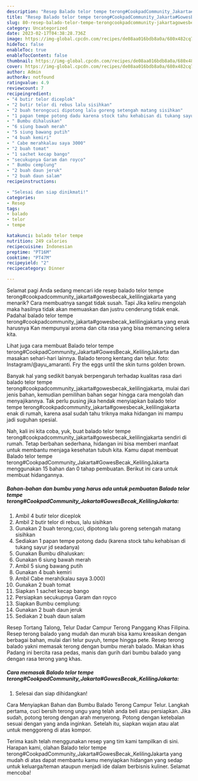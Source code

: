```yaml
---
description: "Resep Balado telor tempe terong#CookpadCommunity_Jakarta#GowesBecak_KelilingJakarta, Bisa Manjain Lidah"
title: "Resep Balado telor tempe terong#CookpadCommunity_Jakarta#GowesBecak_KelilingJakarta, Bisa Manjain Lidah"
slug: 80-resep-balado-telor-tempe-terongcookpadcommunity-jakartagowesbecak-kelilingjakarta-bisa-manjain-lidah
category: Uncategorized
date: 2023-02-17T04:38:28.736Z
image: https://img-global.cpcdn.com/recipes/de08aa016bdb8a0a/680x482cq70/balado-telor-tempe-terongcookpadcommunity_jakartagowesbecak_kelilingjakarta-foto-resep-utama.jpg
hideToc: false
enableToc: true
enableTocContent: false
thumbnail: https://img-global.cpcdn.com/recipes/de08aa016bdb8a0a/680x482cq70/balado-telor-tempe-terongcookpadcommunity_jakartagowesbecak_kelilingjakarta-foto-resep-utama.jpg
cover: https://img-global.cpcdn.com/recipes/de08aa016bdb8a0a/680x482cq70/balado-telor-tempe-terongcookpadcommunity_jakartagowesbecak_kelilingjakarta-foto-resep-utama.jpg
author: Admin
authorAv: notfound
ratingvalue: 4.9
reviewcount: 7
recipeingredient:
- "4 butir telor diceplok"
- "2 butir telor di rebus lalu sisihkan"
- "2 buah terongcuci dipotong lalu goreng setengah matang sisihkan"
- "1 papan tempe potong dadu karena stock tahu kehabisan di tukang sayur jd seadanya"
- " Bumbu dihaluskan"
- "6 siung bawah merah"
- "5 siung bawang putih"
- "4 buah kemiri"
- " Cabe merahkalau saya 3000"
- "2 buah tomat"
- "1 sachet kecap bango"
- "secukupnya Garam dan royco"
- " Bumbu cemplung"
- "2 buah daun jeruk"
- "2 buah daun salam"
recipeinstructions:

- "Selesai dan siap dinikmati!"
categories:
- Resep
tags:
- balado
- telor
- tempe

katakunci: balado telor tempe 
nutrition: 249 calories
recipecuisine: Indonesian
preptime: "PT16M"
cooktime: "PT47M"
recipeyield: "2"
recipecategory: Dinner

---
```



Selamat pagi Anda sedang mencari ide resep balado telor tempe terong#cookpadcommunity_jakarta#gowesbecak_kelilingjakarta yang menarik? Cara membuatnya sangat tidak susah. Tapi Jika keliru mengolah maka hasilnya tidak akan memuaskan dan justru cenderung tidak enak. Padahal balado telor tempe terong#cookpadcommunity_jakarta#gowesbecak_kelilingjakarta yang enak harusnya Kan mempunyai aroma dan cita rasa yang bisa memancing selera kita.


Lihat juga cara membuat Balado telor tempe terong#CookpadCommunity_Jakarta#GowesBecak_KelilingJakarta dan masakan sehari-hari lainnya. Balado terong kentang dan telur. foto: Instagram/@ayu_amaranti. Fry the eggs until the skin turns golden brown.

Banyak hal yang sedikit banyak berpengaruh terhadap kualitas rasa dari balado telor tempe terong#cookpadcommunity_jakarta#gowesbecak_kelilingjakarta, mulai dari jenis bahan, kemudian pemilihan bahan segar hingga cara mengolah dan menyajikannya. Tak perlu pusing jika hendak menyiapkan balado telor tempe terong#cookpadcommunity_jakarta#gowesbecak_kelilingjakarta enak di rumah, karena asal sudah tahu triknya maka hidangan ini mampu jadi suguhan spesial.


Nah, kali ini kita coba, yuk, buat balado telor tempe terong#cookpadcommunity_jakarta#gowesbecak_kelilingjakarta sendiri di rumah. Tetap berbahan sederhana, hidangan ini bisa memberi manfaat untuk membantu menjaga kesehatan tubuh kita. Kamu dapat membuat Balado telor tempe terong#CookpadCommunity_Jakarta#GowesBecak_KelilingJakarta menggunakan 15 bahan dan 0 tahap pembuatan. Berikut ini cara untuk membuat hidangannya.

<!--inarticleads1-->

##### Bahan-bahan dan bumbu yang harus ada untuk pembuatan Balado telor tempe terong#CookpadCommunity_Jakarta#GowesBecak_KelilingJakarta:

1. Ambil 4 butir telor diceplok
1. Ambil 2 butir telor di rebus, lalu sisihkan
1. Gunakan 2 buah terong,cuci, dipotong lalu goreng setengah matang sisihkan
1. Sediakan 1 papan tempe potong dadu (karena stock tahu kehabisan di tukang sayur jd seadanya)
1. Gunakan  Bumbu dihaluskan:
1. Gunakan 6 siung bawah merah
1. Ambil 5 siung bawang putih
1. Gunakan 4 buah kemiri
1. Ambil  Cabe merah(kalau saya 3.000)
1. Gunakan 2 buah tomat
1. Siapkan 1 sachet kecap bango
1. Persiapkan secukupnya Garam dan royco
1. Siapkan  Bumbu cemplung:
1. Gunakan 2 buah daun jeruk
1. Sediakan 2 buah daun salam


Resep Tortang Talong, Telur Dadar Campur Terong Panggang Khas Filipina. Resep terong balado yang mudah dan murah bisa kamu kreasikan dengan berbagai bahan, mulai dari telur puyuh, tempe hingga pete. Resep terong balado yakni memasak terong dengan bumbu merah balado. Makan khas Padang ini bercita rasa pedas, manis dan gurih dari bumbu balado yang dengan rasa terong yang khas. 

<!--inarticleads2-->

##### Cara memasak Balado telor tempe terong#CookpadCommunity_Jakarta#GowesBecak_KelilingJakarta:


1. Selesai dan siap dihidangkan!

Cara Menyiapkan Bahan dan Bumbu Balado Terong Campur Telur. Langkah pertama, cuci bersih terong ungu yang telah anda beli atau persiapkan. Jika sudah, potong terong dengan arah menyerong. Potong dengan ketebalan sesuai dengan yang anda inginkan. Setelah itu, siapkan wajan atau alat untuk menggoreng di atas kompor. 

Terima kasih telah menggunakan resep yang tim kami tampilkan di sini. Harapan kami, olahan Balado telor tempe terong#CookpadCommunity_Jakarta#GowesBecak_KelilingJakarta yang mudah di atas dapat membantu kamu menyiapkan hidangan yang sedap untuk keluarga/teman ataupun menjadi ide dalam berbisnis kuliner. Selamat mencoba!
